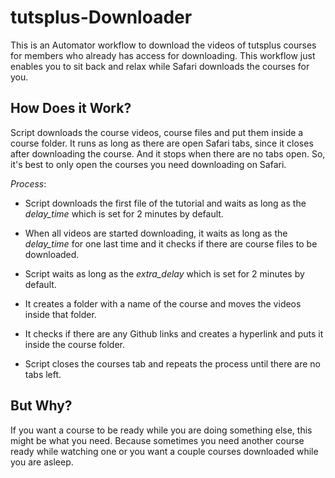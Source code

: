 tutsplus-Downloader
===================

This is an Automator workflow to download the videos of tutsplus courses for members who already has access for downloading. This workflow just enables you to sit back and relax while Safari downloads the courses for you.

## How Does it Work?
Script downloads the course videos, course files and put them inside a course folder. It runs as long as there are open Safari tabs, since it closes after downloading the course. And it stops when there are no tabs open. So, it's best to only open the courses you need downloading on Safari.

*Process*:

- Script downloads the first file of the tutorial and waits as long as the *delay_time* which is set for 2 minutes by default.

- When all videos are started downloading, it waits as long as the *delay_time* for one last time and it checks if there are course files to be downloaded.

- Script waits as long as the *extra_delay* which is set for 2 minutes by default.

- It creates a folder with a name of the course and moves the videos inside that folder.

- It checks if there are any Github links and creates a hyperlink and puts it inside the course folder.

- Script closes the courses tab and repeats the process until there are no tabs left.

## But Why?
If you want a course to be ready while you are doing something else, this might be what you need. Because sometimes you need another course ready while watching one or you want a couple courses downloaded while you are asleep.
